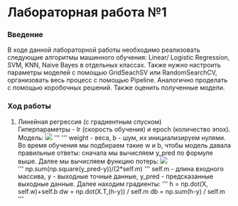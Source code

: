 # Лабораторная работа №1

### Введение
В ходе данной лабораторной работы необходимо реализовать следующие алгоритмы машинного обучения: Linear/ Logistic Regression, SVM, KNN, Naive Bayes в отдельных классах. Также нужно настроить параметры моделей с помощью GridSeachSV или RandomSearchCV, организовать весь процесс с помощью Pipeline. Аналогично проделать с помощью коробочных решений. Также оценить полученные модели.  
### Ход работы
1) Линейная регрессия (с градиентным спуском)  
Гиперпараметры - lr (скорость обучения) и epoch (количество эпох).  
Модель: <img src="https://render.githubusercontent.com/render/math?math=X*w + b = Y">
'''
'''
weight - веса, b - шум, их инициализируем нулями. Во время обучения мы подбираем такие w и b, чтобы модель давала правильные ответы: сначала мы вычисляем y_pred по формуле выше. Далее мы вычисляем функцию потерь: <img src="https://render.githubusercontent.com/render/math?math=1/(2*n)*\sum_{i=0}^{n} (y_{pred}-y)^2">  
'''
np.sum(np.square(y_pred-y))/(2*self.m)
'''
self.m - длина входного массива, y - выходные точные данные, y_pred - предсказанные выходные данные. Далее находим градиенты:
'''
h = np.dot(X, self.w)+self.b
dw = np.dot(X.T,(h-y)) / self.m
db = np.sum(h-y)  / self.m
'''

